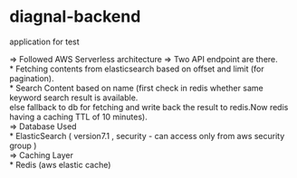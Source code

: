 # diagnal-backend
application for test

=>  Followed AWS Serverless architecture 
 => Two API endpoint are there.<br />
    * Fetching contents from elasticsearch based on offset and limit (for pagination).<br />
    * Search Content based on name (first check in redis whether same keyword search result is available.<br />
      else fallback to db for fetching and write back the result to redis.Now redis having a caching TTL of 10 minutes).<br/>
=> Database Used<br/>
    * ElasticSearch ( version7.1 , security - can access only from aws security group )<br/>
=> Caching Layer<br/>
    * Redis (aws elastic cache)
      
